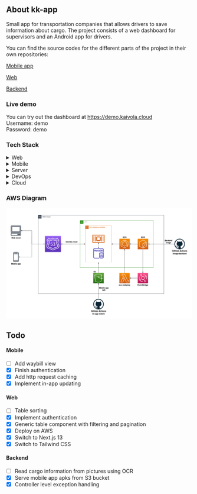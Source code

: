 <!-- About the Project -->
## About kk-app
Small app for transportation companies that allows drivers to save information about cargo. The project consists of a web dashboard for supervisors and an Android app for drivers.

You can find the source codes for the different parts of the project in their own repositories:

[Mobile app](https://github.com/kaivola/kk-app-mobile)

[Web](https://github.com/kaivola/kk-app-frontend)

[Backend](https://github.com/kaivola/kk-app-backend)

### Live demo

You can try out the dashboard at https://demo.kaivola.cloud <br />
Username: demo <br />
Password: demo

<!-- TechStack -->
### Tech Stack

<details>
  <summary>Web</summary>
  <ul>
    <li>React</li>
    <li>TypeScript</li>
    <li>Next.js 13</li>
    <li>Tailwind CSS</li>
  </ul>
</details>

<details>
  <summary>Mobile</summary>
  <ul>
    <li>Kotlin</li>
    <li>JetPack Compose</li>
    <li>Retrofit2</li>
  </ul>
</details>

<details>
  <summary>Server</summary>
  <ul>
    <li>Java</li>
    <li>Spring Boot</li>
    <li>MariaDB</li>
  </ul>
</details>

<details>
<summary>DevOps</summary>
  <ul>
    <li>Git</li>
    <li>GitHub Actions</li>
    <li>Docker</li>
  </ul>
</details>

<details>
<summary>Cloud</summary>
  <ul>
    <li>EC2</li>
    <li>ECS</li>
    <li>ECR</li>
    <li>S3</li>
    <li>Lambda</li>
  </ul>
</details>

### AWS Diagram
<img src="assets/aws.png"/>

## Todo

#### Mobile
* [ ] Add waybill view
* [x] Finish authentication
* [x] Add http request caching
* [x] Implement in-app updating
   
#### Web
* [ ] Table sorting
* [x] Implement authentication
* [x] Generic table component with filtering and pagination
* [x] Deploy on AWS
* [x] Switch to Next.js 13
* [x] Switch to Tailwind CSS  

#### Backend
* [ ] Read cargo information from pictures using OCR
* [x] Serve mobile app apks from S3 bucket
* [x] Controller level exception handling
